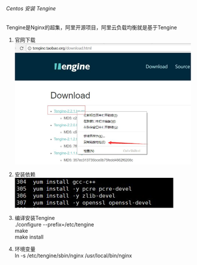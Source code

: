 ###### Centos 安装 Tengine
Tengine是Nginx的超集，阿里开源项目，阿里云负载均衡就是基于Tengine

1. 官网下载
![](img/downlink.jpg)

2. 安装依赖
    ![](img/dec.jpg)
    
3. 编译安装Tengine  
  ./configure --prefix=/etc/tengine   
  make    
  make install  
  
4. 环境变量   
  ln -s /etc/tengine/sbin/nginx     /usr/local/bin/nginx
  